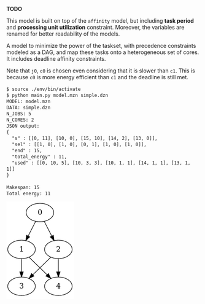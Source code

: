 
**TODO**

This model is built on top of the `affinity` model, but including **task period** and **processing unit utilization** constraint. Moreover, the variables are renamed for better readability of the models.

A model to minimize the power of the taskset, with precedence constraints modeled as a DAG, and map these tasks onto a heterogeneous set of cores. It includes deadline affinity constraints.

Note that `j0`, `c0` is chosen even considering that it is slower than `c1`. This is because `c0` is more energy efficient than `c1` and the deadline is still met.

```
$ source ./env/bin/activate
$ python main.py model.mzn simple.dzn
MODEL: model.mzn
DATA: simple.dzn
N_JOBS: 5
N_CORES: 2
JSON output:
{
  "s" : [[0, 11], [10, 0], [15, 10], [14, 2], [13, 0]],
  "sel" : [[1, 0], [1, 0], [0, 1], [1, 0], [1, 0]],
  "end" : 15,
  "total_energy" : 11,
  "used" : [[0, 10, 5], [10, 3, 3], [10, 1, 1], [14, 1, 1], [13, 1, 1]]
}

Makespan: 15
Total energy: 11
```

![](./simple.png "DAG for simple.dzn")
